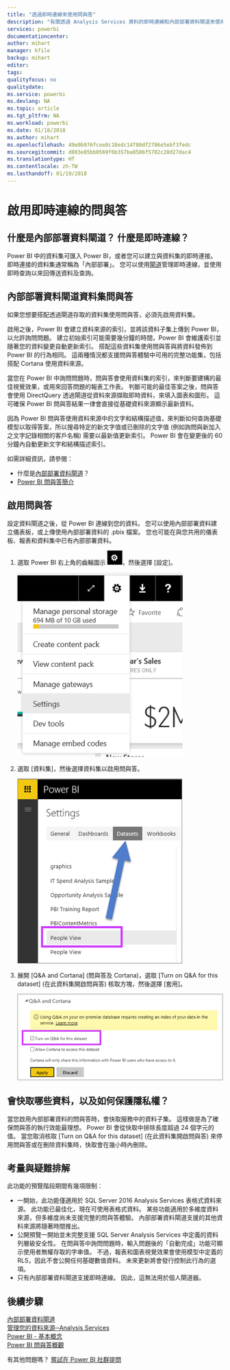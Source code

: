 ```yaml
---
title: "透過即時連線來使用問與答"
description: "有關透過 Analysis Services 資料的即時連線和內部部署資料閘道來使用 Power BI 問與答自然語言查詢的文件。"
services: powerbi
documentationcenter: 
author: mihart
manager: kfile
backup: mihart
editor: 
tags: 
qualityfocus: no
qualitydate: 
ms.service: powerbi
ms.devlang: NA
ms.topic: article
ms.tgt_pltfrm: NA
ms.workload: powerbi
ms.date: 01/18/2018
ms.author: mihart
ms.openlocfilehash: 49e0b976fcee8c18edc14f80df2786e5ebf3fedc
ms.sourcegitcommit: d803e85bb0569f6b357ba0586f5702c20d27dac4
ms.translationtype: HT
ms.contentlocale: zh-TW
ms.lasthandoff: 01/19/2018
---
```

# <a name="enable-qa-for-live-connections"></a>啟用即時連線的問與答
## <a name="what-is-on-premises-data-gateway--what-is-a-live-connection"></a>什麼是內部部署資料閘道？  什麼是即時連線？
Power BI 中的資料集可匯入 Power BI，或者您可以建立與資料集的即時連接。 即時連接的資料集通常稱為「內部部署」。 您可以使用[閘道](service-gateway-onprem.md)管理即時連線，並使用即時查詢以來回傳送資料及查詢。

## <a name="qa-for-on-premises-data-gateway-datasets"></a>內部部署資料閘道資料集問與答
如果您想要搭配透過閘道存取的資料集使用問與答，必須先啟用資料集。

啟用之後，Power BI 會建立資料來源的索引，並將該資料子集上傳到 Power BI，以允許詢問問題。 建立初始索引可能需要幾分鐘的時間，Power BI 會維護索引並隨著您的資料變更自動更新索引。 搭配這些資料集使用問與答與將資料發佈到 Power BI 的行為相同。 這兩種情況都支援問與答體驗中可用的完整功能集，包括搭配 Cortana 使用資料來源。

當您在 Power BI 中詢問問題時，問與答會使用資料集的索引，來判斷要建構的最佳視覺效果，或用來回答問題的報表工作表。 判斷可能的最佳答案之後，問與答會使用 DirectQuery 透過閘道從資料來源擷取即時資料，來填入圖表和圖形。 這可確保 Power BI 問與答結果一律會直接從基礎資料來源顯示最新資料。

因為 Power BI 問與答使用資料來源中的文字和結構描述值，來判斷如何查詢基礎模型以取得答案，所以搜尋特定的新文字值或已刪除的文字值 (例如詢問與新加入之文字記錄相關的客戶名稱) 需要以最新值更新索引。 Power BI 會在變更後的 60 分鐘內自動更新文字和結構描述索引。

如需詳細資訊，請參閱：

* 什麼是[內部部署資料閘道](service-gateway-onprem.md)？
* [Power BI 問與答簡介](power-bi-q-and-a.md)

## <a name="enable-qa"></a>啟用問與答
設定資料閘道之後，從 Power BI 連線到您的資料。  您可以使用內部部署資料建立儀表板，或上傳使用內部部署資料的 .pbix 檔案。  您也可能在與您共用的儀表板、報表和資料集中已有內部部署資料。

1. 選取 Power BI 右上角的齒輪圖示 ![](media/service-q-and-a-direct-query/power-bi-cog.png)，然後選擇 [設定]。
   
   ![](media/service-q-and-a-direct-query/powerbi-settings.png)
2. 選取 [資料集]，然後選擇資料集以啟用問與答。
   
   ![](media/service-q-and-a-direct-query/power-bi-q-and-a-settings.png)
3. 展開 \[Q&A and Cortana] \(問與答及 Cortana)，選取 \[Turn on Q&A for this dataset] \(在此資料集開啟問與答) 核取方塊，然後選擇 \[套用]。
   
    ![](media/service-q-and-a-direct-query/power-bi-q-and-a-directquery.png)

## <a name="what-data-is-cached-and-how-is-privacy-protected"></a>會快取哪些資料，以及如何保護隱私權？
當您啟用內部部署資料的問與答時，會快取服務中的資料子集。 這樣做是為了確保問與答的執行效能最理想。 Power BI 會從快取中排除長度超過 24 個字元的值。 當您取消核取 \[Turn on Q&A for this dataset] \(在此資料集開啟問與答) 來停用問與答或在刪除資料集時，快取會在幾小時內刪除。

## <a name="considerations-and-troubleshooting"></a>考量與疑難排解
此功能的預覽階段期間有幾項限制︰

* 一開始，此功能僅適用於 SQL Server 2016 Analysis Services 表格式資料來源。 此功能已最佳化，現在可使用表格式資料。 某些功能適用於多維度資料來源，但多維度尚未支援完整的問與答體驗。 內部部署資料閘道支援的其他資料來源將隨著時間推出。
* 公開預覽一開始並未完整支援 SQL Server Analysis Services 中定義的資料列層級安全性。 在問與答中詢問問題時，輸入問題後的「自動完成」功能可顯示使用者無權存取的字串值。 不過，報表和圖表視覺效果會使用模型中定義的 RLS，因此不會公開任何基礎數值資料。 未來更新將會發行控制此行為的選項。
* 只有內部部署資料閘道支援即時連線。 因此，這無法用於個人閘道器。

## <a name="next-steps"></a>後續步驟
[內部部署資料閘道](service-gateway-onprem.md)  
[管理您的資料來源─Analysis Services](service-gateway-enterprise-manage-ssas.md)  
[Power BI - 基本概念](service-basic-concepts.md)  
[Power BI 問與答概觀](power-bi-q-and-a.md)  

有其他問題嗎？ [嘗試在 Power BI 社群提問](http://community.powerbi.com/)

